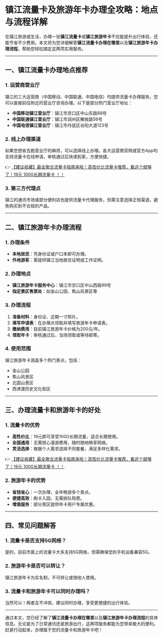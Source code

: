# 镇江流量卡及旅游年卡办理全攻略：地点与流程详解

在镇江旅游或生活，办理一张**镇江流量卡**或**镇江旅游年卡**不仅能提升出行体验，还能节省不少费用。本文将为您详细解答**镇江流量卡办理在哪里**以及**镇江旅游年卡办理流程**，帮助您轻松搞定这两项实用服务。

---

## 一、镇江流量卡办理地点推荐

### 1. 运营商营业厅
镇江的三大运营商（中国移动、中国联通、中国电信）均提供流量卡办理服务。您可以直接前往附近的营业厅咨询办理。以下是部分热门营业厅地址：
- **中国移动镇江营业厅**：镇江市京口区中山东路88号
- **中国联通镇江营业厅**：镇江市润州区解放路56号
- **中国电信镇江营业厅**：镇江市丹徒区谷阳大道123号

### 2. 线上办理渠道
如果您想省去跑营业厅的麻烦，可以选择线上办理。各大运营商官网或官方App均支持流量卡在线申请，审核通过后快递到家，方便快捷。

👉 [【建议收藏】最全聚合流量卡指南来啦！高性价比流量卡推荐，看这个就够了！19元 100G长期流量卡 ！！](https://bit.ly/Liuliangka)

### 3. 第三方代理点
镇江的通讯市场或部分便利店也提供流量卡代理服务，但需注意选择正规渠道，避免购买到不合规的产品。

---

## 二、镇江旅游年卡办理流程

### 1. 办理条件
- **本地居民**：凭身份证或户口本即可办理。
- **外地游客**：需提供镇江当地居住证明或工作证明。

### 2. 办理地点
- **镇江旅游年卡服务中心**：镇江市京口区中山西路99号
- **指定景区售票处**：如金山公园、焦山风景区等

### 3. 办理流程
1. **准备材料**：身份证、近期一寸照片。
2. **填写申请表**：在办理点领取并填写旅游年卡申请表。
3. **缴纳费用**：目前镇江旅游年卡价格为200元/年。
4. **领取年卡**：审核通过后，当场领取或等待邮寄。

### 4. 使用范围
镇江旅游年卡涵盖多个热门景点，包括：
- 金山公园
- 焦山风景区
- 北固山景区
- 西津渡历史文化街区

---

## 三、办理流量卡和旅游年卡的好处

### 1. 流量卡的优势
- **高性价比**：19元即可享受100G长期流量，适合长期使用。
- **全国通用**：无需担心漫游费用，随时随地畅享网络。
- **灵活选择**：根据个人需求选择不同套餐，满足多样化需求。

👉 [【建议收藏】最全聚合流量卡指南来啦！高性价比流量卡推荐，看这个就够了！19元 100G长期流量卡 ！！](https://bit.ly/Liuliangka)

### 2. 旅游年卡的优势
- **省钱省心**：一次办理，全年畅游多个景点。
- **便捷高效**：刷卡入园，无需排队购票。
- **增值服务**：部分景区提供年卡用户专属优惠。

---

## 四、常见问题解答

### 1. 流量卡是否支持5G网络？
是的，目前市面上的流量卡大多支持5G网络，但需确保您的手机设备兼容5G。

### 2. 旅游年卡是否可以转让？
镇江旅游年卡为实名制，不可转让或借他人使用。

### 3. 流量卡和旅游年卡可以同时办理吗？
当然可以！两者互不冲突，建议同时办理，享受更便捷的出行体验。

---

通过本文，您已经了解了**镇江流量卡办理在哪里**以及**镇江旅游年卡办理流程**的具体信息。无论是为了日常通讯还是旅游出行，这两项服务都能为您带来极大的便利。赶紧行动起来，办理属于您的流量卡和旅游年卡吧！